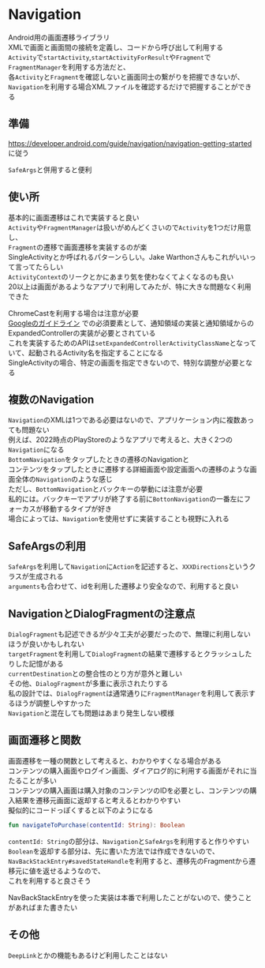 # Navigation

Android用の画面遷移ライブラリ  
XMLで画面と画面間の接続を定義し、コードから呼び出して利用する  
`Activity`で`startActivity`,`startActivityForResult`や`Fragment`で`FragmentManager`を利用する方法だと、  
各`Activity`と`Fragment`を確認しないと画面同士の繋がりを把握できないが、  
`Navigation`を利用する場合XMLファイルを確認するだけで把握することができる


## 準備

https://developer.android.com/guide/navigation/navigation-getting-started
に従う

`SafeArgs`と併用すると便利


## 使い所

基本的に画面遷移はこれで実装すると良い  
`Activity`や`FragmentManager`は扱いがめんどくさいので`Activity`を1つだけ用意し、  
`Fragment`の遷移で画面遷移を実装するのが楽  
SingleActivityとか呼ばれるパターンらしい。Jake Warthonさんもこれがいいって言ってたらしい  
`ActivityContext`のリークとかにあまり気を使わなくてよくなるのも良い  
20以上は画面があるようなアプリで利用してみたが、特に大きな問題なく利用できた

ChromeCastを利用する場合は注意が必要  
[Googleのガイドライン](https://developers.google.com/cast/docs/design_checklist) での必須要素として、通知領域の実装と通知領域からのExpandedControllerの実装が必要とされている  
これを実装するためのAPIは`setExpandedControllerActivityClassName`となっていて、起動されるActivity名を指定することになる  
SingleActivityの場合、特定の画面を指定できないので、特別な調整が必要となる


## 複数のNavigation

`Navigation`のXMLは1つである必要はないので、アプリケーション内に複数あっても問題ない  
例えば、2022時点のPlayStoreのようなアプリで考えると、大きく2つの`Navigation`になる  
`BottomNavigation`をタップしたときの遷移のNavigationと  
コンテンツをタップしたときに遷移する詳細画面や設定画面への遷移のような画面全体の`Navigation`のような感じ  
ただし、`BottomNavigation`とバックキーの挙動には注意が必要  
私的には。バックキーでアプリが終了する前に`BottonNavigation`の一番左にフォーカスが移動するタイプが好き  
場合によっては、`Navigation`を使用せずに実装することも視野に入れる　


## SafeArgsの利用

`SafeArgs`を利用して`Navigation`に`Action`を記述すると、`XXXDirections`というクラスが生成される  
`arguments`も合わせて、idを利用した遷移より安全なので、利用すると良い


## NavigationとDialogFragmentの注意点

`DialogFragment`も記述できるが少々工夫が必要だったので、無理に利用しないほうが良いかもしれない  
`targetFragment`を利用して`DialogFragment`の結果で遷移するとクラッシュしたりした記憶がある  
`currentDestination`との整合性のとり方が意外と難しい  
その他、`DialogFragment`が多重に表示されたりする  
私の設計では、`DialogFragment`は通常通りに`FragmentManager`を利用して表示するほうが調整しやすかった  
`Navigation`と混在しても問題はあまり発生しない模様


## 画面遷移と関数

画面遷移を一種の関数として考えると、わかりやすくなる場合がある  
コンテンツの購入画面やログイン画面、ダイアログ的に利用する画面がそれに当たることが多い  
コンテンツの購入画面は購入対象のコンテンツのIDを必要とし、コンテンツの購入結果を遷移元画面に返却すると考えるとわかりやすい  
擬似的にコードっぽくすると以下のようになる  

```Kotlin
fun navigateToPurchase(contentId: String): Boolean
```

`contentId: String`の部分は、`Navigation`と`SafeArgs`を利用すると作りやすい  
`Boolean`を返却する部分は、先に書いた方法では作成できないので、  
`NavBackStackEntry#savedStateHandle`を利用すると、遷移先のFragmentから遷移元に値を返せるようなので、  
これを利用すると良さそう

NavBackStackEntryを使った実装は本番で利用したことがないので、使うことがあればまた書きたい


## その他

`DeepLink`とかの機能もあるけど利用したことはない  
